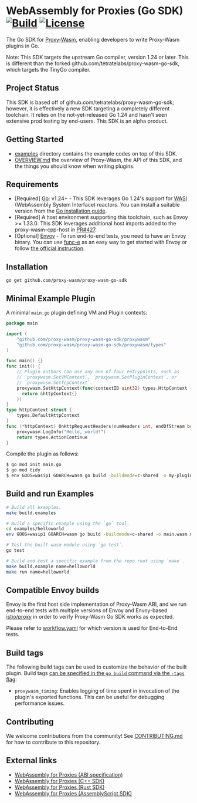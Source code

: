 # WebAssembly for Proxies (Go SDK) [![Build](https://github.com/proxy-wasm/proxy-wasm-go-sdk/actions/workflows/workflow.yaml/badge.svg)](https://github.com/proxy-wasm/proxy-wasm-go-sdk/actions) [![License](https://img.shields.io/badge/license-Apache%202.0-blue.svg)](LICENSE)

The Go SDK for [Proxy-Wasm](https://github.com/proxy-wasm/spec), enabling
developers to write Proxy-Wasm plugins in Go.

Note: This SDK targets the upstream Go compiler, version 1.24 or later. This is
different than the forked github.com/tetratelabs/proxy-wasm-go-sdk, which
targets the TinyGo compiler.

## Project Status

This SDK is based off of github.com/tetratelabs/proxy-wasm-go-sdk; however, it
is effectively a new SDK targeting a completely different toolchain. It relies
on the not-yet-released Go 1.24 and hasn't seen extensive prod testing by
end-users. This SDK is an alpha product.

## Getting Started

-   [examples](examples) directory contains the example codes on top of this
    SDK.
-   [OVERVIEW.md](doc/OVERVIEW.md) the overview of Proxy-Wasm, the API of this
    SDK, and the things you should know when writing plugins.

## Requirements

-   \[Required] [Go](https://go.dev/): v1.24+ - This SDK leverages Go 1.24's
    support for [WASI](https://github.com/WebAssembly/WASI) (WebAssembly System
    Interface) reactors. You can install a suitable version from the
    [Go installation guide](https://go.dev/doc/install).
-   \[Required] A host environment supporting this toolchain, such as Envoy >=
    1.33.0. This SDK leverages additional host imports added to the
    proxy-wasm-cpp-host in
    [PR#427](https://github.com/proxy-wasm/proxy-wasm-cpp-host/pull/427).
-   \[Optional] [Envoy](https://www.envoyproxy.io) - To run end-to-end tests,
    you need to have an Envoy binary. You can use [func-e](https://func-e.io) as
    an easy way to get started with Envoy or follow
    [the official instruction](https://www.envoyproxy.io/docs/envoy/latest/start/install).

## Installation

```
go get github.com/proxy-wasm/proxy-wasm-go-sdk
```

## Minimal Example Plugin

A minimal `main.go` plugin defining VM and Plugin contexts:

```go
package main

import (
    "github.com/proxy-wasm/proxy-wasm-go-sdk/proxywasm"
    "github.com/proxy-wasm/proxy-wasm-go-sdk/proxywasm/types"
)

func main() {}
func init() {
    // Plugin authors can use any one of four entrypoints, such as
    // `proxywasm.SetVMContext`, `proxywasm.SetPluginContext`, or
    // `proxywasm.SetTcpContext`.
    proxywasm.SetHttpContext(func(contextID uint32) types.HttpContext {
      return &httpContext{}
    })
}
type httpContext struct {
    types.DefaultHttpContext
}
func (*httpContext) OnHttpRequestHeaders(numHeaders int, endOfStream bool) types.Action  {
    proxywasm.LogInfo("Hello, world!")
    return types.ActionContinue
}
```

Compile the plugin as follows:

```bash
$ go mod init main.go
$ go mod tidy
$ env GOOS=wasip1 GOARCH=wasm go build -buildmode=c-shared -o my-plugin.wasm main.go
```

## Build and run Examples

```bash
# Build all examples.
make build.examples

# Build a specific example using the `go` tool.
cd examples/helloworld
env GOOS=wasip1 GOARCH=wasm go build -buildmode=c-shared -o main.wasm main.go

# Test the built wasm module using `go test`.
go test

# Build and test a specific example from the repo root using `make`.
make build.example name=helloworld
make run name=helloworld
```

## Compatible Envoy builds

Envoy is the first host side implementation of Proxy-Wasm ABI, and we run
end-to-end tests with multiple versions of Envoy and Envoy-based
[istio/proxy](https://github.com/istio/proxy) in order to verify Proxy-Wasm Go
SDK works as expected.

Please refer to [workflow.yaml](.github/workflows/workflow.yaml) for which
version is used for End-to-End tests.

## Build tags

The following build tags can be used to customize the behavior of the built
plugin. Build tags
[can be specified in the `go build` command via the `-tags` flag](https://pkg.go.dev/cmd/go#:~:text=tags):

-   `proxywasm_timing`: Enables logging of time spent in invocation of the
    plugin's exported functions. This can be useful for debugging performance
    issues.

## Contributing

We welcome contributions from the community! See
[CONTRIBUTING.md](doc/CONTRIBUTING.md) for how to contribute to this repository.

## External links

-   [WebAssembly for Proxies (ABI specification)](https://github.com/proxy-wasm/spec)
-   [WebAssembly for Proxies (C++ SDK)](https://github.com/proxy-wasm/proxy-wasm-cpp-sdk)
-   [WebAssembly for Proxies (Rust SDK)](https://github.com/proxy-wasm/proxy-wasm-rust-sdk)
-   [WebAssembly for Proxies (AssemblyScript SDK)](https://github.com/solo-io/proxy-runtime)
